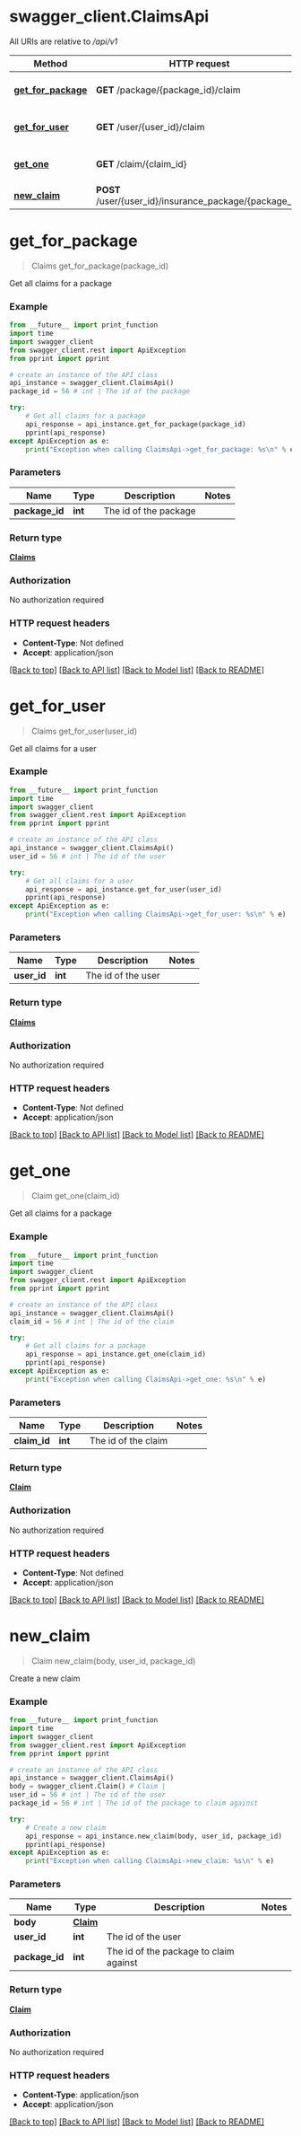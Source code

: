 # swagger_client.ClaimsApi

All URIs are relative to */api/v1*

Method | HTTP request | Description
------------- | ------------- | -------------
[**get_for_package**](ClaimsApi.md#get_for_package) | **GET** /package/{package_id}/claim | Get all claims for a package
[**get_for_user**](ClaimsApi.md#get_for_user) | **GET** /user/{user_id}/claim | Get all claims for a user
[**get_one**](ClaimsApi.md#get_one) | **GET** /claim/{claim_id} | Get all claims for a package
[**new_claim**](ClaimsApi.md#new_claim) | **POST** /user/{user_id}/insurance_package/{package_id} | Create a new claim

# **get_for_package**
> Claims get_for_package(package_id)

Get all claims for a package

### Example
```python
from __future__ import print_function
import time
import swagger_client
from swagger_client.rest import ApiException
from pprint import pprint

# create an instance of the API class
api_instance = swagger_client.ClaimsApi()
package_id = 56 # int | The id of the package

try:
    # Get all claims for a package
    api_response = api_instance.get_for_package(package_id)
    pprint(api_response)
except ApiException as e:
    print("Exception when calling ClaimsApi->get_for_package: %s\n" % e)
```

### Parameters

Name | Type | Description  | Notes
------------- | ------------- | ------------- | -------------
 **package_id** | **int**| The id of the package | 

### Return type

[**Claims**](Claims.md)

### Authorization

No authorization required

### HTTP request headers

 - **Content-Type**: Not defined
 - **Accept**: application/json

[[Back to top]](#) [[Back to API list]](../README.md#documentation-for-api-endpoints) [[Back to Model list]](../README.md#documentation-for-models) [[Back to README]](../README.md)

# **get_for_user**
> Claims get_for_user(user_id)

Get all claims for a user

### Example
```python
from __future__ import print_function
import time
import swagger_client
from swagger_client.rest import ApiException
from pprint import pprint

# create an instance of the API class
api_instance = swagger_client.ClaimsApi()
user_id = 56 # int | The id of the user

try:
    # Get all claims for a user
    api_response = api_instance.get_for_user(user_id)
    pprint(api_response)
except ApiException as e:
    print("Exception when calling ClaimsApi->get_for_user: %s\n" % e)
```

### Parameters

Name | Type | Description  | Notes
------------- | ------------- | ------------- | -------------
 **user_id** | **int**| The id of the user | 

### Return type

[**Claims**](Claims.md)

### Authorization

No authorization required

### HTTP request headers

 - **Content-Type**: Not defined
 - **Accept**: application/json

[[Back to top]](#) [[Back to API list]](../README.md#documentation-for-api-endpoints) [[Back to Model list]](../README.md#documentation-for-models) [[Back to README]](../README.md)

# **get_one**
> Claim get_one(claim_id)

Get all claims for a package

### Example
```python
from __future__ import print_function
import time
import swagger_client
from swagger_client.rest import ApiException
from pprint import pprint

# create an instance of the API class
api_instance = swagger_client.ClaimsApi()
claim_id = 56 # int | The id of the claim

try:
    # Get all claims for a package
    api_response = api_instance.get_one(claim_id)
    pprint(api_response)
except ApiException as e:
    print("Exception when calling ClaimsApi->get_one: %s\n" % e)
```

### Parameters

Name | Type | Description  | Notes
------------- | ------------- | ------------- | -------------
 **claim_id** | **int**| The id of the claim | 

### Return type

[**Claim**](Claim.md)

### Authorization

No authorization required

### HTTP request headers

 - **Content-Type**: Not defined
 - **Accept**: application/json

[[Back to top]](#) [[Back to API list]](../README.md#documentation-for-api-endpoints) [[Back to Model list]](../README.md#documentation-for-models) [[Back to README]](../README.md)

# **new_claim**
> Claim new_claim(body, user_id, package_id)

Create a new claim

### Example
```python
from __future__ import print_function
import time
import swagger_client
from swagger_client.rest import ApiException
from pprint import pprint

# create an instance of the API class
api_instance = swagger_client.ClaimsApi()
body = swagger_client.Claim() # Claim | 
user_id = 56 # int | The id of the user
package_id = 56 # int | The id of the package to claim against

try:
    # Create a new claim
    api_response = api_instance.new_claim(body, user_id, package_id)
    pprint(api_response)
except ApiException as e:
    print("Exception when calling ClaimsApi->new_claim: %s\n" % e)
```

### Parameters

Name | Type | Description  | Notes
------------- | ------------- | ------------- | -------------
 **body** | [**Claim**](Claim.md)|  | 
 **user_id** | **int**| The id of the user | 
 **package_id** | **int**| The id of the package to claim against | 

### Return type

[**Claim**](Claim.md)

### Authorization

No authorization required

### HTTP request headers

 - **Content-Type**: application/json
 - **Accept**: application/json

[[Back to top]](#) [[Back to API list]](../README.md#documentation-for-api-endpoints) [[Back to Model list]](../README.md#documentation-for-models) [[Back to README]](../README.md)

